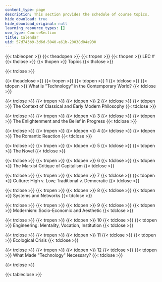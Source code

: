 ```yaml
---
content_type: page
description: This section provides the schedule of course topics.
hide_download: true
hide_download_original: null
learning_resource_types: []
ocw_type: CourseSection
title: Calendar
uid: 57d743b9-3d6d-5040-a61b-20038d04a930
---
```


{{< tableopen >}}
{{< theadopen >}}
{{< tropen >}}
{{< thopen >}}
LEC #
{{< thclose >}}
{{< thopen >}}
Topics
{{< thclose >}}

{{< trclose >}}

{{< theadclose >}}
{{< tropen >}}
{{< tdopen >}}
1
{{< tdclose >}}
{{< tdopen >}}
What is "Technology" in the Contemporary World?
{{< tdclose >}}

{{< trclose >}}
{{< tropen >}}
{{< tdopen >}}
2
{{< tdclose >}}
{{< tdopen >}}
The Context of Classical and Early Modern Philosophy
{{< tdclose >}}

{{< trclose >}}
{{< tropen >}}
{{< tdopen >}}
3
{{< tdclose >}}
{{< tdopen >}}
The Enlightenment and the Belief in Progress
{{< tdclose >}}

{{< trclose >}}
{{< tropen >}}
{{< tdopen >}}
4
{{< tdclose >}}
{{< tdopen >}}
The Romantic Reaction
{{< tdclose >}}

{{< trclose >}}
{{< tropen >}}
{{< tdopen >}}
5
{{< tdclose >}}
{{< tdopen >}}
The Novel
{{< tdclose >}}

{{< trclose >}}
{{< tropen >}}
{{< tdopen >}}
6
{{< tdclose >}}
{{< tdopen >}}
The Marxist Critique of Capitalism
{{< tdclose >}}

{{< trclose >}}
{{< tropen >}}
{{< tdopen >}}
7
{{< tdclose >}}
{{< tdopen >}}
Culture: High v. Low; Traditional v. Democratic
{{< tdclose >}}

{{< trclose >}}
{{< tropen >}}
{{< tdopen >}}
8
{{< tdclose >}}
{{< tdopen >}}
Systems and Networks
{{< tdclose >}}

{{< trclose >}}
{{< tropen >}}
{{< tdopen >}}
9
{{< tdclose >}}
{{< tdopen >}}
Modernism: Socio-Economic and Aesthetic
{{< tdclose >}}

{{< trclose >}}
{{< tropen >}}
{{< tdopen >}}
10
{{< tdclose >}}
{{< tdopen >}}
Engineering: Mentality, Vocation, Institution
{{< tdclose >}}

{{< trclose >}}
{{< tropen >}}
{{< tdopen >}}
11
{{< tdclose >}}
{{< tdopen >}}
Ecological Crisis
{{< tdclose >}}

{{< trclose >}}
{{< tropen >}}
{{< tdopen >}}
12
{{< tdclose >}}
{{< tdopen >}}
What Made "Technology" Necessary?
{{< tdclose >}}

{{< trclose >}}

{{< tableclose >}}